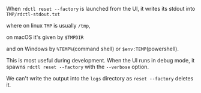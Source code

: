 When `rdctl reset --factory` is launched from the UI, it writes its stdout into
`TMP/rdctl-stdout.txt`

where on linux `TMP` is usually `/tmp`,

on macOS it's given by `$TMPDIR`

and on Windows by `%TEMP%`(command shell) or `$env:TEMP`(powershell).


This is most useful during development. When the UI runs in debug mode, it spawns `rdctl reset --factory` with the `--verbose` option.

We can't write the output into the `logs` directory as `reset --factory` deletes it.
